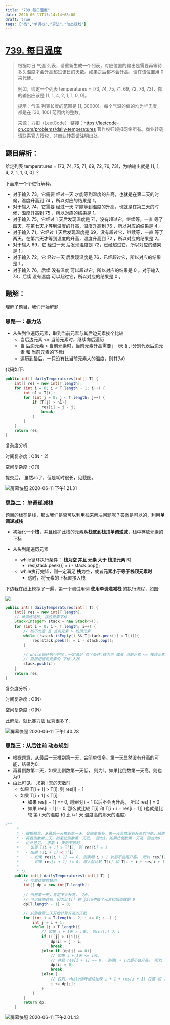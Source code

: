 ```yaml
---
title: "739.每日温度"
date: 2020-06-11T13:14:14+08:00
draft: true
tags: ["栈","单调栈","算法","动态规划"]
---
```


# [739. 每日温度](https://leetcode-cn.com/problems/daily-temperatures/)

> 根据每日 气温 列表，请重新生成一个列表，对应位置的输出是需要再等待多久温度才会升高超过该日的天数。如果之后都不会升高，请在该位置用 0 来代替。
>
> 例如，给定一个列表 temperatures = [73, 74, 75, 71, 69, 72, 76, 73]，你的输出应该是 [1, 1, 4, 2, 1, 1, 0, 0]。
>
> 提示：气温 列表长度的范围是 [1, 30000]。每个气温的值的均为华氏度，都是在 [30, 100] 范围内的整数。
>
> 来源：力扣（LeetCode）
> 链接：https://leetcode-cn.com/problems/daily-temperatures
> 著作权归领扣网络所有。商业转载请联系官方授权，非商业转载请注明出处。



## 题目解析：

给定列表 temperatures = [73, 74, 75, 71, 69, 72, 76, 73]，为啥输出就是 [1, 1, 4, 2, 1, 1, 0, 0] ？

下面来一个个进行解释。

- 对于输入 73，它需要 经过一天 才能等到温度的升高，也就是在第二天的时候，温度升高到 74 ，所以对应的结果是 **1**。
- 对于输入 74，它需要 经过一天 才能等到温度的升高，也就是在第三天的时候，温度升高到 75 ，所以对应的结果是 1。
- 对于输入 75，它经过 1 天后发现温度是 71，没有超过它，继续等，一直 等了四天，在第七天才等到温度的升高，温度升高到 76 ，所以对应的结果是 4 。
- 对于输入 71，它经过 1 天后发现温度是 69，没有超过它，继续等，一直 等了两天，在第六天才等到温度的升高，温度升高到 72 ，所以对应的结果是 2。
- 对于输入 69，它 经过一天 后发现温度是 72，已经超过它，所以对应的结果是 1 。
- 对于输入 72，它 经过一天 后发现温度是 76，已经超过它，所以对应的结果是 1 。
- 对于输入 76，后续 没有温度 可以超过它，所以对应的结果是 0 。对于输入 73，后续 没有温度 可以超过它，所以对应的结果是 0 。



## 题解：

理解了题目，我们开始解题

### 思路一：暴力法

- 从头到位遍历元素，取到当前元素与其后边元素挨个比较
  - 当后边元素 <= 当前元素时，继续向后遍历
  - 当 后边元素 > 当前元素时，当前元素升高需要 j - i天 (j , i分别代表后边元素 和 当前元素的下标)
  - 遍历到最后，一只没有比当前元素大的温度，则其为0

代码如下:

```java
public int[] dailyTemperatures(int[] T) {
    int[] res = new int[T.length];
    for (int i = 0; i < T.length - 1; i++) {
        int n1 = T[i];
        for (int j = 0; j < T.length; j++) {
            if (T[j] > n1){
                res[i] = j - j;
                break;
            }
        }
    }
    return res;
}
```

复杂度分析

时间复杂度 : O(N ^ 2)

空间复杂度 : O(1)

提交后， 虽然ac了，但是耗时很长，见截图。

![屏幕快照 2020-06-11 下午1.21.31](https://tva1.sinaimg.cn/large/007S8ZIlly1gfoad6xfr3j30ps062js6.jpg)



### 思路二： 单调递减栈

题目的标签是栈，那么我们是否可以利用栈来解决问题呢？答案是可以的，利用**单调递减栈**

- 初始化一个**栈**，并且维护此栈的元素**从栈底到栈顶单调递减**，栈中存放元素的下标

- 从头到尾遍历元素
  - while循环执行条件： **栈为空 并且 元素 大于 栈顶元素** 时
    -  res[stack.peek()] = i - stack.pop();
  - while执行完毕，则一定满足 **栈**为空，或者**元素小于等于栈顶元素时**
    - 这时，将元素的下标直接入栈

下边我在纸上模拟了一遍，第一个测试用例 **使用单调递减栈** 的执行流程，如图:

![](https://tva1.sinaimg.cn/large/007S8ZIlly1gfoajyr5qmj315h0u0dnk.jpg)



```java
public int[] dailyTemperatures(int[] T) {
    int[] res = new int[T.length];
    // 单调递减栈, 存放元素下标
    Stack<Integer> stack = new Stack<>();
    for (int i = 0; i < T.length; i++) {
        // 栈不为空 且 当前元素 > 栈顶元素
        while (!stack.isEmpty() && T[stack.peek()] < T[i]){
            res[stack.peek()] = i - stack.pop();
        }
        
        // while循环执行完毕，一定满足 两个条件:栈为空 或者 当前元素 <= 栈顶元素 两者之一
        // 直接把当前元素的 下标 入栈
        stack.push(i);
    }
    return res;
}
```

复杂度分析 : 

时间复杂度 : O(N)

空间复杂度 : O(N)

此解法，就比暴力法 优秀很多了.

![屏幕快照 2020-06-11 下午1.40.28](https://tva1.sinaimg.cn/large/007S8ZIlly1gfoaonxhk9j30p006mt9h.jpg)



### 思路三：从后往前 动态规划

- 根据题意，从最后一天推到第一天，会简单很多。第一天显然没有升高的可能，结果为0.
- 再看倒数第二天，如果比倒数第一天低， 则为1。如果比倒数第一天高，则也为0
- 由此可见。 求第 i 天的天数时
  - 如果 T[i + 1] > T[i], 则 res[i] = 1
  - 如果 T[i + 1] < T[i]
    - 如果 res[i + 1] == 0, 则表明 i + 1 以后不会再升高。 所以 res[i] = 0
    - 如果 res[i + 1] != 0, 那么就比较 T[i] 和 T[i + i + res[i + 1]] (也就是比较 第 i 天的温度 和 比 i+1 天 温度高的那天的温度)

```java
/**
     * 
     * - 根据题意，从最后一天推到第一天，会简单很多。第一天显然没有升高的可能，结果为0.
     * - 再看倒数第二天，如果比倒数第一天低， 则为1。如果比倒数第一天高，则也为0
     * - 由此可见。 求第 i 天的天数时
     *   - 如果 T[i + 1] > T[i], 则 res[i] = 1
     *   - 如果 T[i + 1] < T[i]
     *     - 如果 res[i + 1] == 0, 则表明 i + 1 以后不会再升高。 所以 res[i] = 0
     *     - 如果 res[i + 1] != 0, 那么就比较 T[i] 和 T[i + i + res[i + 1]] (也就是比较 第 i 天的温度 和 比 i+1 天 温度高的那天的温度)
     * 
     * */
    public int[] dailyTemperatures1(int[] T) {
        // 存放结果的数组
        int[] dp = new int[T.length];
        
        // 倒是第一天，肯定不会升高， 为0。 
        // 可以省略这句，因为int[] 在 java中每个元素初始值就是 0
        dp[T.length - 1] = 0;

        // 从倒数第二天开始计算升高的天数
        for (int i = T.length - 2; i >= 0; i--) {
            int j = i + 1;
            while (j < T.length){
                // 如果 i + 1天 > i天。 则res[i] 为 i
                if (T[j] > T[i]){
                    dp[i] = j - i;
                    break;
                }else if (dp[j] == 0){
                    // 如果 i + 1天 <= i天。
                    // 并且 res[i + 1] == 0， 说明i + 1以后不会升高。 所以 res[i] = 0
                    dp[i] = 0;
                    break;
                }else {
                    // 否则，while循环继续比较 i + 1 + res[i + 1] 位置 和 i位置的大小 
                    j += dp[j];
                }
            }
        }
        return dp;
    }
```

![屏幕快照 2020-06-11 下午2.01.43](https://tva1.sinaimg.cn/large/007S8ZIlly1gfobnbs54fj30os066js5.jpg)

